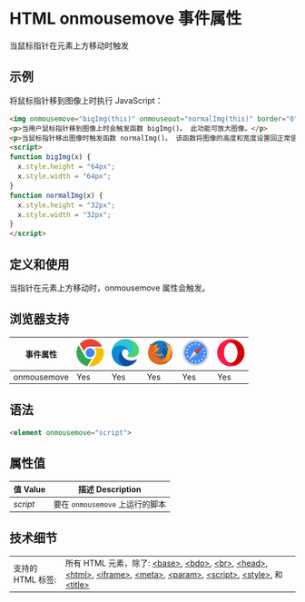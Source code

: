 HTML onmousemove 事件属性
===

当鼠标指针在元素上方移动时触发

## 示例

将鼠标指针移到图像上时执行 JavaScript：

```html idoc:preview:iframe
<img onmousemove="bigImg(this)" onmouseout="normalImg(this)" border="0" src="../assets/chrome.svg" alt="Smiley" width="32" height="32">
<p>当用户鼠标指针移到图像上时会触发函数 bigImg()。 此功能可放大图像。</p>
<p>当鼠标指针移出图像时触发函数 normalImg()。 该函数将图像的高度和宽度设置回正常值。</p>
<script>
function bigImg(x) {
  x.style.height = "64px";
  x.style.width = "64px";
}
function normalImg(x) {
  x.style.height = "32px";
  x.style.width = "32px";
}
</script>
```

## 定义和使用

当指针在元素上方移动时，onmousemove 属性会触发。

## 浏览器支持

| 事件属性 | ![chrome][1] | ![edge][2] | ![firefox][3] | ![safari][4] | ![opera][5] |
| --- | --- | --- | --- | --- | --- |
| onmousemove     | Yes | Yes | Yes | Yes | Yes |
<!--rehype:style=width: 100%; display: inline-table;-->

## 语法

```html
<element onmousemove="script">
```

## 属性值

| 值 Value | 描述 Description |
| --- | --- |
| *script* | 要在 `onmousemove` 上运行的脚本 |
<!--rehype:style=width: 100%; display: inline-table;-->

## 技术细节

|   |   |
| ---- | ---- |
| 支持的 HTML 标签: | 所有 HTML 元素，除了: [\<base>](../tags/base.md), [\<bdo>](../tags/bdo.md), [\<br>](../tags/br.md), [\<head>](../tags/head.md), [\<html>](../tags/html.md), [\<iframe>](../tags/iframe.md), [\<meta>](../tags/meta.md), [\<param>](../tags/param.md), [\<script>](../tags/script.md), [\<style>](../tags/style.md), 和 [\<title>](../tags/title.md) |
<!--rehype:style=width: 100%; display: inline-table;-->


[1]: ../assets/chrome.svg
[2]: ../assets/edge.svg
[3]: ../assets/firefox.svg
[4]: ../assets/safari.svg
[5]: ../assets/opera.svg


